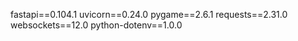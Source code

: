 fastapi==0.104.1
uvicorn==0.24.0
pygame==2.6.1
requests==2.31.0
websockets==12.0
python-dotenv==1.0.0